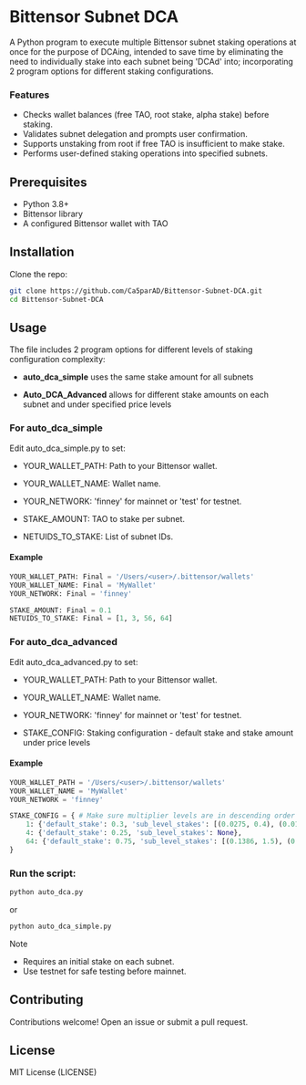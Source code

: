 # Bittensor Subnet DCA
A Python program to execute multiple Bittensor subnet staking operations at once for the purpose of DCAing, intended to save time by eliminating the need to individually stake into each subnet being 'DCAd' into; incorporating 2 program options for different staking configurations.

### Features
- Checks wallet balances (free TAO, root stake, alpha stake) before staking.
- Validates subnet delegation and prompts user confirmation.
- Supports unstaking from root if free TAO is insufficient to make stake.
- Performs user-defined staking operations into specified subnets.

## Prerequisites
- Python 3.8+
- Bittensor library
- A configured Bittensor wallet with TAO

## Installation
Clone the repo:
```bash
git clone https://github.com/Ca5parAD/Bittensor-Subnet-DCA.git
cd Bittensor-Subnet-DCA
```

## Usage
The file includes 2 program options for different levels of staking configuration complexity:

- **auto_dca_simple** uses the same stake amount for all subnets

- **Auto_DCA_Advanced** allows for different stake amounts on each subnet and under specified price levels


### For auto_dca_simple
Edit auto_dca_simple.py to set:
- YOUR_WALLET_PATH: Path to your Bittensor wallet.
- YOUR_WALLET_NAME: Wallet name.
- YOUR_NETWORK: 'finney' for mainnet or 'test' for testnet.
  
- STAKE_AMOUNT: TAO to stake per subnet.
- NETUIDS_TO_STAKE: List of subnet IDs.

#### Example
```py
YOUR_WALLET_PATH: Final = '/Users/<user>/.bittensor/wallets'
YOUR_WALLET_NAME: Final = 'MyWallet'
YOUR_NETWORK: Final = 'finney'

STAKE_AMOUNT: Final = 0.1
NETUIDS_TO_STAKE: Final = [1, 3, 56, 64]
```

### For auto_dca_advanced
Edit auto_dca_advanced.py to set:
- YOUR_WALLET_PATH: Path to your Bittensor wallet.
- YOUR_WALLET_NAME: Wallet name.
- YOUR_NETWORK: 'finney' for mainnet or 'test' for testnet.

- STAKE_CONFIG: Staking configuration - default stake and stake amount under price levels

#### Example
```py
YOUR_WALLET_PATH = '/Users/<user>/.bittensor/wallets'
YOUR_WALLET_NAME = 'MyWallet'
YOUR_NETWORK = 'finney'

STAKE_CONFIG = { # Make sure multiplier levels are in descending order
    1: {'default_stake': 0.3, 'sub_level_stakes': [(0.0275, 0.4), (0.0193, 0.5)]},
    4: {'default_stake': 0.25, 'sub_level_stakes': None},
    64: {'default_stake': 0.75, 'sub_level_stakes': [(0.1386, 1.5), (0.1179, 2)]}
}
```


### Run the script:
```bash
python auto_dca.py
```
or
```bash
python auto_dca_simple.py
```

> [!NOTE]
> - Requires an initial stake on each subnet.
> - Use testnet for safe testing before mainnet.

## Contributing
Contributions welcome! Open an issue or submit a pull request.

## License
MIT License (LICENSE)
